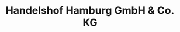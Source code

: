 ---
title: "Handelshof Hamburg GmbH & Co. KG"
url: /lueneburg/handelshof-hamburg-gmbh-und-co-kg/
shop: Großhandel
---
